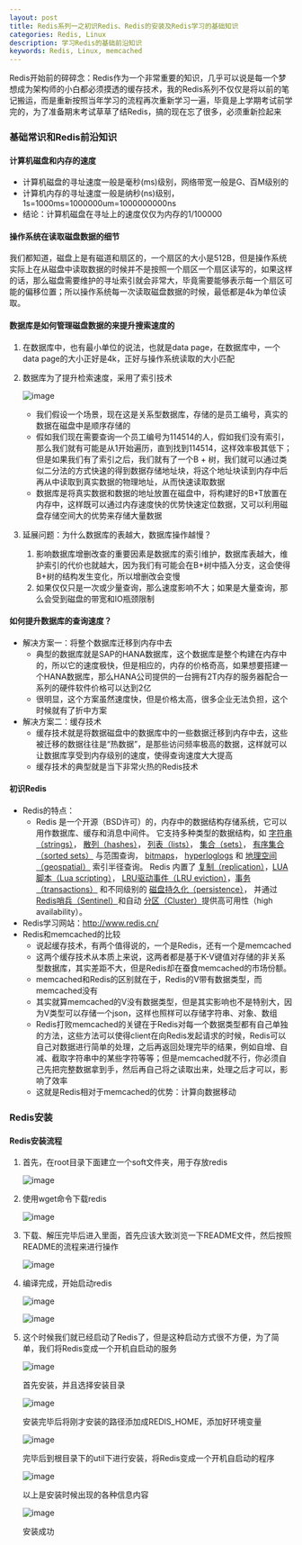 ```yaml
---
layout: post
title: Redis系列一之初识Redis、Redis的安装及Redis学习的基础知识
categories: Redis, Linux
description: 学习Redis的基础前沿知识
keywords: Redis, Linux, memcached
---
```


Redis开始前的碎碎念：Redis作为一个非常重要的知识，几乎可以说是每一个梦想成为架构师的小白都必须摸透的缓存技术，我的Redis系列不仅仅是将以前的笔记搬运，而是重新按照当年学习的流程再次重新学习一遍，毕竟是上学期考试前学完的，为了准备期末考试草草了结Redis，搞的现在忘了很多，必须重新捡起来

### 基础常识和Redis前沿知识

#### 计算机磁盘和内存的速度

- 计算机磁盘的寻址速度一般是毫秒(ms)级别，网络带宽一般是G、百M级别的
- 计算机内存的寻址速度一般是纳秒(ns)级别，1s=1000ms=1000000um=1000000000ns
- 结论：计算机磁盘在寻址上的速度仅仅为内存的1/100000

#### 操作系统在读取磁盘数据的细节

我们都知道，磁盘上是有磁道和扇区的，一个扇区的大小是512B，但是操作系统实际上在从磁盘中读取数据的时候并不是按照一个扇区一个扇区读写的，如果这样的话，那么磁盘需要维护的寻址索引就会非常大，毕竟需要能够表示每一个扇区可能的偏移位置；所以操作系统每一次读取磁盘数据的时候，最低都是4k为单位读取。

#### 数据库是如何管理磁盘数据的来提升搜索速度的

1. 在数据库中，也有最小单位的说法，也就是data page，在数据库中，一个data page的大小正好是4k，正好与操作系统读取的大小匹配

2. 数据库为了提升检索速度，采用了索引技术

   ![image](\images\posts\Redis\2021-1-22-Redis系列一之初识Redis-1.jpg)

   - 我们假设一个场景，现在这是关系型数据库，存储的是员工编号，真实的数据在磁盘中是顺序存储的
   - 假如我们现在需要查询一个员工编号为114514的人，假如我们没有索引，那么我们就有可能是从1开始遍历，直到找到114514，这样效率极其低下；但是如果我们有了索引之后，我们就有了一个B + 树，我们就可以通过类似二分法的方式快速的得到数据存储地址块，将这个地址块读到内存中后再从中读取到真实数据的物理地址，从而快速读取数据
   - 数据库是将真实数据和数据的地址放置在磁盘中，将构建好的B+T放置在内存中，这样既可以通过内存速度快的优势快速定位数据，又可以利用磁盘存储空间大的优势来存储大量数据

3. 延展问题：为什么数据库的表越大，数据库操作越慢？

   1. 影响数据库增删改查的重要因素是数据库的索引维护，数据库表越大，维护索引的代价也就越大，因为我们有可能会在B+树中插入分支，这会使得B+树的结构发生变化，所以增删改会变慢
   2. 如果仅仅只是一次或少量查询，那么速度影响不大；如果是大量查询，那么会受到磁盘的带宽和IO瓶颈限制

#### 如何提升数据库的查询速度？

- 解决方案一：将整个数据库迁移到内存中去
  - 典型的数据库就是SAP的HANA数据库，这个数据库是整个构建在内存中的，所以它的速度极快，但是相应的，内存的价格奇高，如果想要搭建一个HANA数据库，那么HANA公司提供的一台拥有2T内存的服务器配合一系列的硬件软件价格可以达到2亿
  - 很明显，这个方案虽然速度快，但是价格太高，很多企业无法负担，这个时候就有了折中方案
- 解决方案二：缓存技术
  - 缓存技术就是将数据磁盘中的数据库中的一些数据迁移到内存中去，这些被迁移的数据往往是“热数据”，是那些访问频率极高的数据，这样就可以让数据库享受到内存级别的速度，使得查询速度大大提高
  - 缓存技术的典型就是当下非常火热的Redis技术

#### 初识Redis

- Redis的特点：
  - Redis 是一个开源（BSD许可）的，内存中的数据结构存储系统，它可以用作数据库、缓存和消息中间件。 它支持多种类型的数据结构，如 [字符串（strings）](http://www.redis.cn/topics/data-types-intro.html#strings)， [散列（hashes）](http://www.redis.cn/topics/data-types-intro.html#hashes)， [列表（lists）](http://www.redis.cn/topics/data-types-intro.html#lists)， [集合（sets）](http://www.redis.cn/topics/data-types-intro.html#sets)， [有序集合（sorted sets）](http://www.redis.cn/topics/data-types-intro.html#sorted-sets) 与范围查询， [bitmaps](http://www.redis.cn/topics/data-types-intro.html#bitmaps)， [hyperloglogs](http://www.redis.cn/topics/data-types-intro.html#hyperloglogs) 和 [地理空间（geospatial）](http://www.redis.cn/commands/geoadd.html) 索引半径查询。 Redis 内置了 [复制（replication）](http://www.redis.cn/topics/replication.html)，[LUA脚本（Lua scripting）](http://www.redis.cn/commands/eval.html)， [LRU驱动事件（LRU eviction）](http://www.redis.cn/topics/lru-cache.html)，[事务（transactions）](http://www.redis.cn/topics/transactions.html) 和不同级别的 [磁盘持久化（persistence）](http://www.redis.cn/topics/persistence.html)， 并通过 [Redis哨兵（Sentinel）](http://www.redis.cn/topics/sentinel.html)和自动 [分区（Cluster）](http://www.redis.cn/topics/cluster-tutorial.html)提供高可用性（high availability）。
- Redis学习网站：http://www.redis.cn/
- Redis和memcached的比较
  - 说起缓存技术，有两个值得说的，一个是Redis，还有一个是memcached
  - 这两个缓存技术从本质上来说，这两者都是基于K-V键值对存储的非关系型数据库，其实差距不大，但是Redis却在蚕食memcached的市场份额。
  - memcached和Redis的区别就在于，Redis的V带有数据类型，而memcached没有
  - 其实就算memcached的V没有数据类型，但是其实影响也不是特别大，因为V类型可以存储一个json，这样也照样可以存储字符串、对象、数组
  - Redis打败memcached的关键在于Redis对每一个数据类型都有自己单独的方法，这些方法可以使得client在向Redis发起请求的时候，Redis可以自己对数据进行简单的处理，之后再返回处理完毕的结果，例如自增、自减、截取字符串中的某些字符等等；但是memcached就不行，你必须自己先把完整数据拿到手，然后再自己将之读取出来，处理之后才可以，影响了效率
  - 这就是Redis相对于memcached的优势：计算向数据移动

### Redis安装

#### Redis安装流程

1. 首先，在root目录下面建立一个soft文件夹，用于存放redis

   ![image](\images\posts\Redis\2021-1-22-Redis系列一之初识Redis-2.jpg)

2. 使用wget命令下载redis

   ![image](\images\posts\Redis\2021-1-22-Redis系列一之初识Redis-3.jpg)

3. 下载、解压完毕后进入里面，首先应该大致浏览一下README文件，然后按照README的流程来进行操作

   ![image](\images\posts\Redis\2021-1-22-Redis系列一之初识Redis-4.jpg)

4. 编译完成，开始启动redis

   ![image](\images\posts\Redis\2021-1-22-Redis系列一之初识Redis-5.jpg)

   ![image](\images\posts\Redis\2021-1-22-Redis系列一之初识Redis-6.jpg)

5. 这个时候我们就已经启动了Redis了，但是这种启动方式很不方便，为了简单，我们将Redis变成一个开机自启动的服务

   ![image](\images\posts\Redis\2021-1-22-Redis系列一之初识Redis-9.jpg)

   首先安装，并且选择安装目录

   ![image](\images\posts\Redis\2021-1-22-Redis系列一之初识Redis-8.jpg)

   安装完毕后将刚才安装的路径添加成REDIS_HOME，添加好环境变量

   ![image](\images\posts\Redis\2021-1-22-Redis系列一之初识Redis-7.jpg)

   完毕后到根目录下的util下进行安装，将Redis变成一个开机自启动的程序

   ![image](\images\posts\Redis\2021-1-22-Redis系列一之初识Redis-10.jpg)

   以上是安装时候出现的各种信息内容

   ![image](\images\posts\Redis\2021-1-22-Redis系列一之初识Redis-11.jpg)

   安装成功
